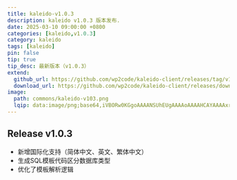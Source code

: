 ```yaml
---
title: kaleido-v1.0.3
description: kaleido v1.0.3 版本发布.
date: 2025-03-10 09:00:00 +0800
categories: [kaleido,v1.0.3]
category: kaleido
tags: [kaleido]
pin: false
tip: true
tip_desc: 最新版本（v1.0.3）
extend:
  github_url: https://github.com/wp2code/kaleido-client/releases/tag/v1.0.3
  download_url: https://github.com/wp2code/kaleido-client/releases/download/v1.0.3/kaleido-client-1.0.3-setup.exe
image:
  path: commons/kaleido-v103.png
  lqip: data:image/png;base64,iVBORw0KGgoAAAANSUhEUgAAAAoAAAAHCAYAAAAxrNxjAAAAAklEQVR4AewaftIAAABlSURBVI3BPQrCUBBG0TtDOrERIXbZnb0LyP5sUrkIIUWIxJ/CzHxiIwoG3jm2P7R63G9kCkksqY7dics44AaZ4m233TBOV55zEBGYGa5MkPhmDusmWNV8VPxx7gfo+eEUcgo5hV5J7iZnlnhAtwAAAABJRU5ErkJggg==
---
```


## Release v1.0.3
- 新增国际化支持（简体中文、英文、繁体中文）
- 生成SQL模板代码区分数据库类型
- 优化了模板解析逻辑

